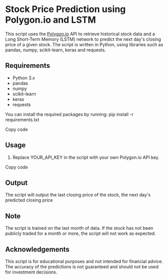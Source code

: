 # Stock Price Prediction using Polygon.io and LSTM

This script uses the [Polygon.io](https://polygon.io/) API to retrieve historical stock data and a Long Short-Term Memory (LSTM) network to predict the next day's closing price of a given stock. 
The script is written in Python, using libraries such as pandas, numpy, scikit-learn, keras and requests.

## Requirements
- Python 3.x
- pandas
- numpy
- scikit-learn
- keras
- requests

You can install the required packages by running:
pip install -r requirements.txt

Copy code

## Usage
1. Replace YOUR_API_KEY in the script with your own Polygon.io API key.

Copy code

## Output
The script will output the last closing price of the stock, the next day's predicted closing price

## Note
The script is trained on the last month of data. If the stock has not been publicly traded for a month or more, the script will not work as expected.

## Acknowledgements
This script is for educational purposes and not intended for financial advice. The accuracy of the predictions is not guaranteed and should not be used for investment decisions.